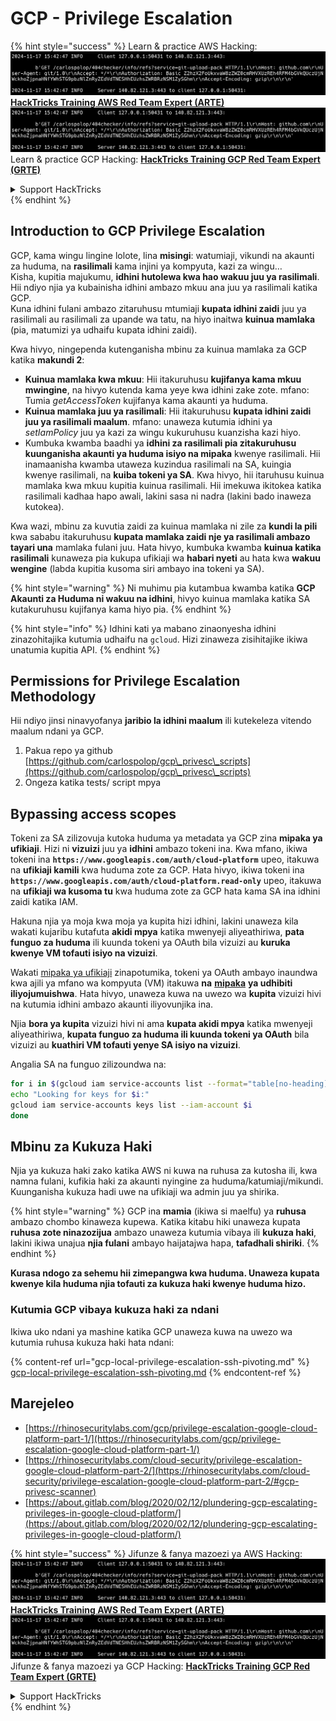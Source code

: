 # GCP - Privilege Escalation

{% hint style="success" %}
Learn & practice AWS Hacking:<img src="../../../.gitbook/assets/image (1).png" alt="" data-size="line">[**HackTricks Training AWS Red Team Expert (ARTE)**](https://training.hacktricks.xyz/courses/arte)<img src="../../../.gitbook/assets/image (1).png" alt="" data-size="line">\
Learn & practice GCP Hacking: <img src="../../../.gitbook/assets/image (2).png" alt="" data-size="line">[**HackTricks Training GCP Red Team Expert (GRTE)**<img src="../../../.gitbook/assets/image (2).png" alt="" data-size="line">](https://training.hacktricks.xyz/courses/grte)

<details>

<summary>Support HackTricks</summary>

* Check the [**subscription plans**](https://github.com/sponsors/carlospolop)!
* **Join the** 💬 [**Discord group**](https://discord.gg/hRep4RUj7f) or the [**telegram group**](https://t.me/peass) or **follow** us on **Twitter** 🐦 [**@hacktricks\_live**](https://twitter.com/hacktricks\_live)**.**
* **Share hacking tricks by submitting PRs to the** [**HackTricks**](https://github.com/carlospolop/hacktricks) and [**HackTricks Cloud**](https://github.com/carlospolop/hacktricks-cloud) github repos.

</details>
{% endhint %}

## Introduction to GCP Privilege Escalation <a href="#introduction-to-gcp-privilege-escalation" id="introduction-to-gcp-privilege-escalation"></a>

GCP, kama wingu lingine lolote, lina **misingi**: watumiaji, vikundi na akaunti za huduma, na **rasilimali** kama injini ya kompyuta, kazi za wingu…\
Kisha, kupitia majukumu, **idhini hutolewa kwa hao wakuu juu ya rasilimali**. Hii ndiyo njia ya kubainisha idhini ambazo mkuu ana juu ya rasilimali katika GCP.\
Kuna idhini fulani ambazo zitaruhusu mtumiaji **kupata idhini zaidi** juu ya rasilimali au rasilimali za upande wa tatu, na hiyo inaitwa **kuinua mamlaka** (pia, matumizi ya udhaifu kupata idhini zaidi).

Kwa hivyo, ningependa kutenganisha mbinu za kuinua mamlaka za GCP katika **makundi 2**:

* **Kuinua mamlaka kwa mkuu**: Hii itakuruhusu **kujifanya kama mkuu mwingine**, na hivyo kutenda kama yeye kwa idhini zake zote. mfano: Tumia _getAccessToken_ kujifanya kama akaunti ya huduma.
* **Kuinua mamlaka juu ya rasilimali**: Hii itakuruhusu **kupata idhini zaidi juu ya rasilimali maalum**. mfano: unaweza kutumia idhini ya _setIamPolicy_ juu ya kazi za wingu kukuruhusu kuanzisha kazi hiyo.
* Kumbuka kwamba baadhi ya **idhini za rasilimali pia zitakuruhusu kuunganisha akaunti ya huduma isiyo na mipaka** kwenye rasilimali. Hii inamaanisha kwamba utaweza kuzindua rasilimali na SA, kuingia kwenye rasilimali, na **kuiba tokeni ya SA**. Kwa hivyo, hii itaruhusu kuinua mamlaka kwa mkuu kupitia kuinua rasilimali. Hii imekuwa ikitokea katika rasilimali kadhaa hapo awali, lakini sasa ni nadra (lakini bado inaweza kutokea).

Kwa wazi, mbinu za kuvutia zaidi za kuinua mamlaka ni zile za **kundi la pili** kwa sababu itakuruhusu **kupata mamlaka zaidi nje ya rasilimali ambazo tayari una** mamlaka fulani juu. Hata hivyo, kumbuka kwamba **kuinua katika rasilimali** kunaweza pia kukupa ufikiaji wa **habari nyeti** au hata kwa **wakuu wengine** (labda kupitia kusoma siri ambayo ina tokeni ya SA).

{% hint style="warning" %}
Ni muhimu pia kutambua kwamba katika **GCP Akaunti za Huduma ni wakuu na idhini**, hivyo kuinua mamlaka katika SA kutakuruhusu kujifanya kama hiyo pia.
{% endhint %}

{% hint style="info" %}
Idhini kati ya mabano zinaonyesha idhini zinazohitajika kutumia udhaifu na `gcloud`. Hizi zinaweza zisihitajike ikiwa unatumia kupitia API.
{% endhint %}

## Permissions for Privilege Escalation Methodology

Hii ndiyo jinsi ninavyofanya **jaribio la idhini maalum** ili kutekeleza vitendo maalum ndani ya GCP.

1. Pakua repo ya github [https://github.com/carlospolop/gcp\_privesc\_scripts](https://github.com/carlospolop/gcp\_privesc\_scripts)
2. Ongeza katika tests/ script mpya

## Bypassing access scopes <a href="#bypassing-access-scopes" id="bypassing-access-scopes"></a>

Tokeni za SA zilizovuja kutoka huduma ya metadata ya GCP zina **mipaka ya ufikiaji**. Hizi ni **vizuizi** juu ya **idhini** ambazo tokeni ina. Kwa mfano, ikiwa tokeni ina **`https://www.googleapis.com/auth/cloud-platform`** upeo, itakuwa na **ufikiaji kamili** kwa huduma zote za GCP. Hata hivyo, ikiwa tokeni ina **`https://www.googleapis.com/auth/cloud-platform.read-only`** upeo, itakuwa na **ufikiaji wa kusoma tu** kwa huduma zote za GCP hata kama SA ina idhini zaidi katika IAM.

Hakuna njia ya moja kwa moja ya kupita hizi idhini, lakini unaweza kila wakati kujaribu kutafuta **akidi mpya** katika mwenyeji aliyeathiriwa, **pata funguo za huduma** ili kuunda tokeni ya OAuth bila vizuizi au **kuruka kwenye VM tofauti isiyo na vizuizi**.

Wakati [mipaka ya ufikiaji](https://cloud.google.com/compute/docs/access/service-accounts#accesscopesiam) zinapotumika, tokeni ya OAuth ambayo inaundwa kwa ajili ya mfano wa kompyuta (VM) itakuwa **na** [**mipaka**](https://oauth.net/2/scope/) **ya udhibiti iliyojumuishwa**. Hata hivyo, unaweza kuwa na uwezo wa **kupita** vizuizi hivi na kutumia idhini ambazo akaunti iliyovunjika ina.

Njia **bora ya kupita** vizuizi hivi ni ama **kupata akidi mpya** katika mwenyeji aliyeathiriwa, **kupata funguo za huduma ili kuunda tokeni ya OAuth** bila vizuizi au **kuathiri VM tofauti yenye SA isiyo na vizuizi**.

Angalia SA na funguo zilizoundwa na:
```bash
for i in $(gcloud iam service-accounts list --format="table[no-heading](email)"); do
echo "Looking for keys for $i:"
gcloud iam service-accounts keys list --iam-account $i
done
```
## Mbinu za Kukuza Haki

Njia ya kukuza haki zako katika AWS ni kuwa na ruhusa za kutosha ili, kwa namna fulani, kufikia haki za akaunti nyingine za huduma/katumiaji/mikundi. Kuunganisha kukuza hadi uwe na ufikiaji wa admin juu ya shirika.

{% hint style="warning" %}
GCP ina **mamia** (ikiwa si maelfu) ya **ruhusa** ambazo chombo kinaweza kupewa. Katika kitabu hiki unaweza kupata **ruhusa zote ninazozijua** ambazo unaweza kutumia vibaya ili **kukuza haki**, lakini ikiwa unajua **njia fulani** ambayo haijatajwa hapa, **tafadhali shiriki**.
{% endhint %}

**Kurasa ndogo za sehemu hii zimepangwa kwa huduma. Unaweza kupata kwenye kila huduma njia tofauti za kukuza haki kwenye huduma hizo.**

### Kutumia GCP vibaya kukuza haki za ndani

Ikiwa uko ndani ya mashine katika GCP unaweza kuwa na uwezo wa kutumia ruhusa kukuza haki hata ndani:

{% content-ref url="gcp-local-privilege-escalation-ssh-pivoting.md" %}
[gcp-local-privilege-escalation-ssh-pivoting.md](gcp-local-privilege-escalation-ssh-pivoting.md)
{% endcontent-ref %}

## Marejeleo

* [https://rhinosecuritylabs.com/gcp/privilege-escalation-google-cloud-platform-part-1/](https://rhinosecuritylabs.com/gcp/privilege-escalation-google-cloud-platform-part-1/)
* [https://rhinosecuritylabs.com/cloud-security/privilege-escalation-google-cloud-platform-part-2/](https://rhinosecuritylabs.com/cloud-security/privilege-escalation-google-cloud-platform-part-2/#gcp-privesc-scanner)
* [https://about.gitlab.com/blog/2020/02/12/plundering-gcp-escalating-privileges-in-google-cloud-platform/](https://about.gitlab.com/blog/2020/02/12/plundering-gcp-escalating-privileges-in-google-cloud-platform/)

{% hint style="success" %}
Jifunze & fanya mazoezi ya AWS Hacking:<img src="../../../.gitbook/assets/image (1).png" alt="" data-size="line">[**HackTricks Training AWS Red Team Expert (ARTE)**](https://training.hacktricks.xyz/courses/arte)<img src="../../../.gitbook/assets/image (1).png" alt="" data-size="line">\
Jifunze & fanya mazoezi ya GCP Hacking: <img src="../../../.gitbook/assets/image (2).png" alt="" data-size="line">[**HackTricks Training GCP Red Team Expert (GRTE)**<img src="../../../.gitbook/assets/image (2).png" alt="" data-size="line">](https://training.hacktricks.xyz/courses/grte)

<details>

<summary>Support HackTricks</summary>

* Angalia [**mpango wa usajili**](https://github.com/sponsors/carlospolop)!
* **Jiunge na** 💬 [**kikundi cha Discord**](https://discord.gg/hRep4RUj7f) au [**kikundi cha telegram**](https://t.me/peass) au **fuata** sisi kwenye **Twitter** 🐦 [**@hacktricks\_live**](https://twitter.com/hacktricks\_live)**.**
* **Shiriki mbinu za hacking kwa kuwasilisha PRs kwa** [**HackTricks**](https://github.com/carlospolop/hacktricks) na [**HackTricks Cloud**](https://github.com/carlospolop/hacktricks-cloud) repos za github.

</details>
{% endhint %}
